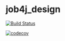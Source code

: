 # job4j_design

[![Build Status](https://travis-ci.com/kva-devops/job4j_design.svg?branch=master)](https://travis-ci.com/kva-devops/job4j_design)


[![codecov](https://codecov.io/gh/kva-devops/job4j_design/branch/master/graph/badge.svg)](https://codecov.io/gh/kva-devops/job4j_design)


